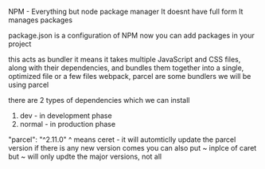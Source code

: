 NPM - Everything but node package manager
It doesnt have full form
It manages packages 

package.json is a configuration of NPM
now you can add packages in your project 

this acts as  bundler it means it takes multiple JavaScript and CSS files, along with their dependencies, and bundles them together into a single, optimized file or a few files
webpack, parcel are some bundlers
we will be using parcel

there are 2 types of dependencies which we can install
1. dev - in development phase
2. normal - in production phase

"parcel": "^2.11.0"
^ means ceret - it will automticlly update the parcel version if there is any new version comes
you can also put ~ inplce of caret but ~ will only updte the major versions, not all 


